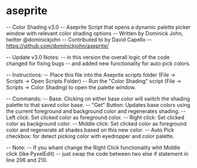 # aseprite
-- Color Shading v3.0
-- Aseprite Script that opens a dynamic palette picker window with relevant color shading options
-- Written by Dominick John, twitter @dominickjohn
-- Contributed to by David Capello
-- https://github.com/dominickjohn/aseprite/

-- Update v3.0 Notes:
-- in this version the overall logic of the code changed for fixing bugs
-- and added new functionality for auto pick colors.

-- Instructions:
--    Place this file into the Aseprite scripts folder (File -> Scripts -> Open Scripts Folder)
--    Run the "Color Shading" script (File -> Scripts -> Color Shading) to open the palette window.

-- Commands:
--    Base: Clicking on either base color will switch the shading palette to that saved color base.
--    "Get" Button: Updates base colors using the current foreground and background color and regenerates shading.
--    Left click: Set clicked color as foreground color.
--    Right click: Set clicked color as background color.
--    Middle click: Set clicked color as foreground color and regenerate all shades based on this new color.
--    Auto Pick checkbox: for detect picking color with eyedropper and color palette.

-- Note:
--    If you whant change the Right Click functionality whit Middle click (like PyxelEdit)
--    just swap the code between two else if statement in line 206 and 210.
